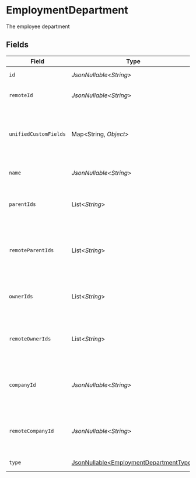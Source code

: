 # EmploymentDepartment

The employee department


## Fields

| Field                                                                                          | Type                                                                                           | Required                                                                                       | Description                                                                                    | Example                                                                                        |
| ---------------------------------------------------------------------------------------------- | ---------------------------------------------------------------------------------------------- | ---------------------------------------------------------------------------------------------- | ---------------------------------------------------------------------------------------------- | ---------------------------------------------------------------------------------------------- |
| `id`                                                                                           | *JsonNullable\<String>*                                                                        | :heavy_minus_sign:                                                                             | Unique identifier                                                                              | 8187e5da-dc77-475e-9949-af0f1fa4e4e3                                                           |
| `remoteId`                                                                                     | *JsonNullable\<String>*                                                                        | :heavy_minus_sign:                                                                             | Provider's unique identifier                                                                   | 8187e5da-dc77-475e-9949-af0f1fa4e4e3                                                           |
| `unifiedCustomFields`                                                                          | Map\<String, *Object*>                                                                         | :heavy_minus_sign:                                                                             | Custom Unified Fields configured in your StackOne project                                      | {<br/>"my_project_custom_field_1": "REF-1236",<br/>"my_project_custom_field_2": "some other value"<br/>} |
| `name`                                                                                         | *JsonNullable\<String>*                                                                        | :heavy_minus_sign:                                                                             | The name of the group                                                                          | Engineering                                                                                    |
| `parentIds`                                                                                    | List\<*String*>                                                                                | :heavy_minus_sign:                                                                             | The list of parent group ids of the given group                                                | [<br/>"cxIQNjUyNDM0",<br/>"cxIQNjQzNzI0MQ"<br/>]                                               |
| `remoteParentIds`                                                                              | List\<*String*>                                                                                | :heavy_minus_sign:                                                                             | Provider's list of parent group remote ids of the given group                                  | [<br/>"652434",<br/>"6437241"<br/>]                                                            |
| `ownerIds`                                                                                     | List\<*String*>                                                                                | :heavy_minus_sign:                                                                             | The list of group owner ids of the given group                                                 | [<br/>"cxIQNjUyEDM0",<br/>"cxIQNjQzNzA0MQ"<br/>]                                               |
| `remoteOwnerIds`                                                                               | List\<*String*>                                                                                | :heavy_minus_sign:                                                                             | The list of remote group owner ids of the given group                                          | [<br/>"475364",<br/>"4327652"<br/>]                                                            |
| `companyId`                                                                                    | *JsonNullable\<String>*                                                                        | :heavy_minus_sign:                                                                             | The id of the company that the group belongs to                                                | 1234567890                                                                                     |
| `remoteCompanyId`                                                                              | *JsonNullable\<String>*                                                                        | :heavy_minus_sign:                                                                             | Provider's id of the company that the group belongs to                                         | 1234567890                                                                                     |
| `type`                                                                                         | [JsonNullable\<EmploymentDepartmentType>](../../models/components/EmploymentDepartmentType.md) | :heavy_minus_sign:                                                                             | The type of the group                                                                          |                                                                                                |